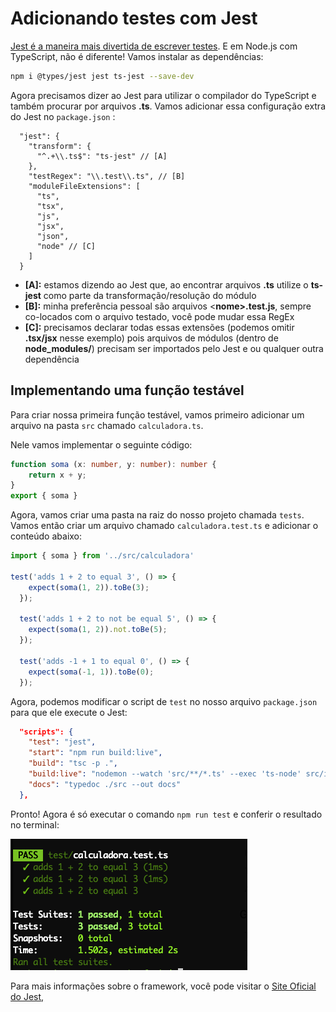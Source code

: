 # Adicionando testes com Jest

[Jest é a maneira mais divertida de escrever testes](https://medium.com/@oieduardorabelo/jest-escrever-testes-nunca-foi-tão-divertido-5f0e1950ba10). E em Node.js com TypeScript, não é diferente! Vamos instalar as dependências:

```bash
npm i @types/jest jest ts-jest --save-dev
```

Agora precisamos dizer ao Jest para utilizar o compilador do TypeScript e também procurar por arquivos **.ts**. Vamos adicionar essa configuração extra do Jest no `package.json` :

```
  "jest": {
    "transform": { 
      "^.+\\.ts$": "ts-jest" // [A]
    },
    "testRegex": "\\.test\\.ts", // [B]
    "moduleFileExtensions": [ 
      "ts",
      "tsx",
      "js",
      "jsx",
      "json",
      "node" // [C]
    ]
  }
```

- **[A]:** estamos dizendo ao Jest que, ao encontrar arquivos **.ts** utilize o **ts-jest** como parte da transformação/resolução do módulo
- **[B]:** minha preferência pessoal são arquivos <**nome>.test.js**, sempre co-locados com o arquivo testado, você pode mudar essa RegEx
- **[C]:** precisamos declarar todas essas extensões (podemos omitir **.tsx/jsx** nesse exemplo) pois arquivos de módulos (dentro de **node_modules/**) precisam ser importados pelo Jest e ou qualquer outra dependência



## Implementando uma função testável

Para criar nossa primeira função testável, vamos primeiro adicionar um arquivo na pasta `src` chamado `calculadora.ts`.

Nele vamos implementar o seguinte código:

```typescript
function soma (x: number, y: number): number {
    return x + y;
}
export { soma }
```



Agora, vamos criar uma pasta na raiz do nosso projeto chamada `tests`. Vamos então criar um arquivo chamado `calculadora.test.ts` e adicionar o conteúdo abaixo:

```typescript
import { soma } from '../src/calculadora'

test('adds 1 + 2 to equal 3', () => {
    expect(soma(1, 2)).toBe(3);
  });

  test('adds 1 + 2 to not be equal 5', () => {
    expect(soma(1, 2)).not.toBe(5);
  });

  test('adds -1 + 1 to equal 0', () => {
    expect(soma(-1, 1)).toBe(0);
  });
```



Agora, podemos modificar o script de `test` no nosso arquivo `package.json` para que ele execute o Jest:

```json
  "scripts": {
    "test": "jest",
    "start": "npm run build:live",
    "build": "tsc -p .",
    "build:live": "nodemon --watch 'src/**/*.ts' --exec 'ts-node' src/index.ts",
    "docs": "typedoc ./src --out docs"
  },
```

Pronto! Agora é só executar o comando `npm run test` e conferir o resultado no terminal:

![image-20191105231530289](assets/image-20191105231530289.png)



Para mais informações sobre o framework, você pode visitar o [Site Oficial do Jest,](https://jestjs.io/docs/pt-BR/getting-started)